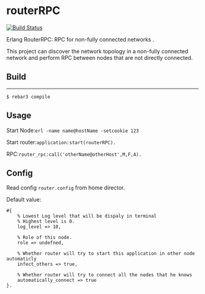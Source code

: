 routerRPC
=====

[![Build Status](https://travis-ci.org/ygb8745/RouterRPC.svg?branch=master)](https://travis-ci.org/ygb8745/RouterRPC)

Erlang RouterRPC: RPC for non-fully connected networks .

This project can discover the network topology in a non-fully connected network 
and perform RPC between nodes that are not directly connected.

## Build
-----

    $ rebar3 compile

## Usage
Start Node:`erl -name name@hostName -setcookie 123`

Start router:`application:start(routerRPC).`

RPC:`router_rpc:call('otherName@otherHost',M,F,A).`

## Config
Read config `router.config` from home director.

Default value:

    #{
        % Lowest Log level that will be dispaly in terminal
        % Highest level is 0.
        log_level => 10,
        
        % Role of this node.
        role => undefned,
        
        % Whether router will try to start this application in other node automaticly
        infect_others => true,
        
        % Whether router will try to connect all the nodes that he knows
        automatically_connect => true
    }.
